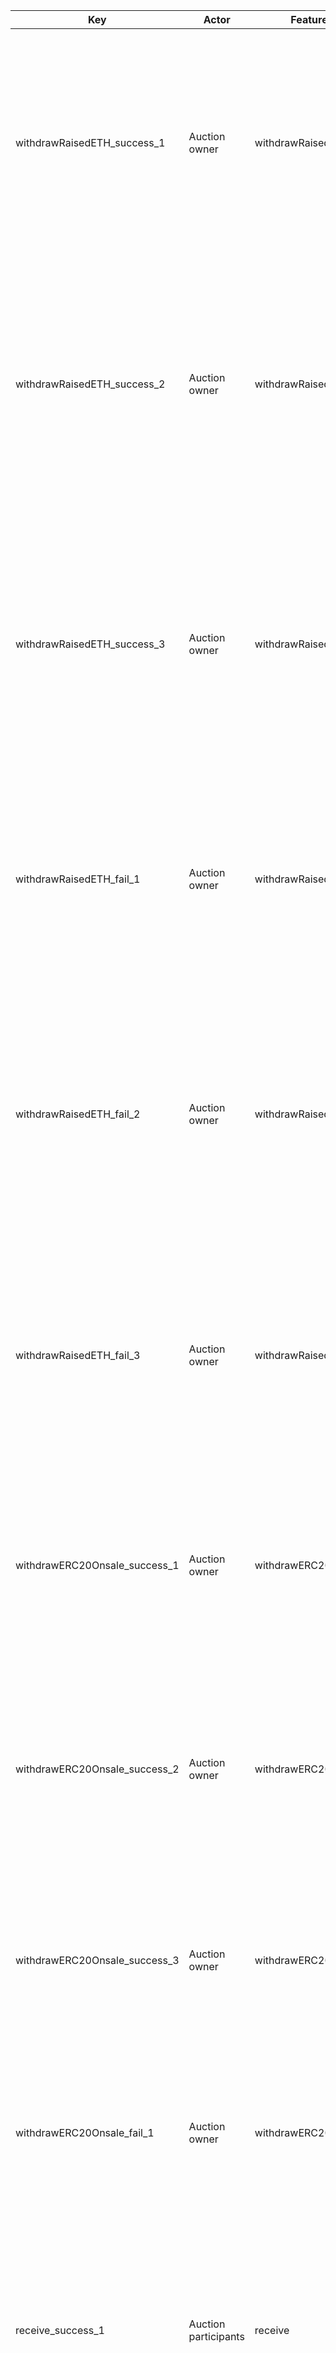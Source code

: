| Key                           | Actor                | Feature             | Category | Perspective                                                                                                                                     | Prerequisite                                                                                                                                                                                                                                                                                                                                                                          | Procedure                                                                                                                                                                              | Inputs                                                                                                                                                                                                                                                             | Expected behavior                                                                                                                                                                                                                                                                                                                                                                                                                                                                                                                                                                                                              |
| ----------------------------- | -------------------- | ------------------- | -------- | ----------------------------------------------------------------------------------------------------------------------------------------------- | ------------------------------------------------------------------------------------------------------------------------------------------------------------------------------------------------------------------------------------------------------------------------------------------------------------------------------------------------------------------------------------- | -------------------------------------------------------------------------------------------------------------------------------------------------------------------------------------- | ------------------------------------------------------------------------------------------------------------------------------------------------------------------------------------------------------------------------------------------------------------------ | ------------------------------------------------------------------------------------------------------------------------------------------------------------------------------------------------------------------------------------------------------------------------------------------------------------------------------------------------------------------------------------------------------------------------------------------------------------------------------------------------------------------------------------------------------------------------------------------------------------------------------ |
| withdrawRaisedETH_success_1   | Auction owner        | withdrawRaisedETH   | Normal   | Successful sales revenue recovery                                                                                                               | 1. There is a sale S1 in the following state, which has passed 3 days after success:<br/>totalRaised: 1e20<br/>minRaisedAmount: 0<br/>allocatedAmount: 1e18<br/>closingAt: new Date().getTime()/1000 - (60*60*24\*3)<br/><br/>2. There is an owner address addr1 in the following state of S1:<br/>balance: allocatedAmount or more                                                   | Call withdrawRaisedETH from addr1 to S1.                                                                                                                                               |                                                                                                                                                                                                                                                                    | 1. S1's balance is 0.<br/>2. addr1's balance is {1e20 - tx fee}.<br/>3. factoryV1's balance is 1e18.                                                                                                                                                                                                                                                                                                                                                                                                                                                                                                                           |
| withdrawRaisedETH_success_2   | Auction owner        | withdrawRaisedETH   | Normal   | Revenue recovery from addresses other than the owner address of a successful sale                                                               | 1. There is a sale S1 in the following state, which has passed 3 days after success:<br/>totalRaised: 1e20<br/>minRaisedAmount: 0<br/>allocatedAmount: 1e18<br/>closingAt: new Date().getTime()/1000 - (60*60*24\*3)<br/><br/>2. There is an owner address addr1 in the following state of S1:<br/>balance: allocatedAmount or more<br/><br/>3. There is an addr2                     | 1. Call withdrawRaisedETH from outside of addr1 to S1.                                                                                                                                 |                                                                                                                                                                                                                                                                    | 1. S1's balance is 0.<br/>2. addr1's balance has increased by 99 ETH.<br/>3. factoryV1's balance has increased by 1 ETH.<br/>4. addr2's balance has not changed.                                                                                                                                                                                                                                                                                                                                                                                                                                                               |
| withdrawRaisedETH_success_3   | Auction owner        | withdrawRaisedETH   | Normal   | Revenue collection during the successful sale lock period and when the minimum bid amount is allocated 1 or more times.                         | 1. There is a sale S1 in the following state, which has passed less than 3 days since its success:<br/>totalRaised: 10000 \* 1e18<br/>minRaisedAmount: 0<br/>allocatedAmount: 10000000<br/>closingAt: new Date().getTime()/1000 + 1<br/>100 participants bid 100ETH.<br/><br/>2. There is an owner address addr1 for S1 in the following state:<br/>balance: at least allocatedAmount | Call withdrawRaisedETH from addr1 to S1.                                                                                                                                               |                                                                                                                                                                                                                                                                    | 1. S1's balance is 0.<br/>2. addr1's balance has increased by 9900 ETH.<br/>3. factoryV1's balance has increased by 100 ETH.                                                                                                                                                                                                                                                                                                                                                                                                                                                                                                   |
| withdrawRaisedETH_fail_1      | Auction owner        | withdrawRaisedETH   | Abnormal | Sales recovery during the sale period                                                                                                           | 1. There is a sale S1 in the following state:<br/>totalRaised: 1e20<br/>minRaisedAmount: 0<br/>allocatedAmount: 1e18<br/>closingAt: new Date().getTime()/1000 - (60*60*24\*3)<br/><br/>2. There is an owner address addr1 in the following state of S1:<br/>balance: allocatedAmount or more                                                                                          | Call withdrawRaisedETH from addr1 to S1.                                                                                                                                               |                                                                                                                                                                                                                                                                    | 1. The transaction will revert with the following message: "Withdrawal unavailable yet."                                                                                                                                                                                                                                                                                                                                                                                                                                                                                                                                       |
| withdrawRaisedETH_fail_2      | Auction owner        | withdrawRaisedETH   | Abnormal | Revenue recovery in the case where it becomes zero allocation during the lock-in period of a successful sale and at the minimum bidding amount. | 1. There is a sale S1 in the following state, which has passed less than 3 days since its success:<br/>totalRaised: 10000 \* 1e18<br/>minRaisedAmount: 0<br/>allocatedAmount: 9999999<br/>closingAt: new Date().getTime()/1000 + 1<br/>100 participants bid 100ETH.<br/><br/>2. There is an owner address addr1 for S1 in the following state:<br/>balance: at least allocatedAmount  | Call withdrawRaisedETH from addr1 to S1.                                                                                                                                               |                                                                                                                                                                                                                                                                    | 1. The transaction will revert with the following message: "Refund candidates may exist. Withdrawal unavailable yet."                                                                                                                                                                                                                                                                                                                                                                                                                                                                                                          |
| withdrawRaisedETH_fail_3      | Auction owner        | withdrawRaisedETH   | Abnormal | Recovering sales from a failed sale                                                                                                             | 1. There is a sale S1 in the following failed state:<br/>totalRaised: 99 _ 1e18<br/>minRaisedAmount: 100 _ 1e18<br/>allocatedAmount: 1e18<br/>closingAt: new Date().getTime()/1000 - (60*60*24\*3)<br/><br/>2. There is an owner address addr1 in the following state:<br/>balance: at least allocatedAmount                                                                          | Call withdrawRaisedETH from addr1 to S1.                                                                                                                                               |                                                                                                                                                                                                                                                                    | 1. The transaction will revert with the following message: "The required amount has not been raised!"                                                                                                                                                                                                                                                                                                                                                                                                                                                                                                                          |
| withdrawERC20Onsale_success_1 | Auction owner        | withdrawERC20Onsale | Normal   | Token recovery for failed sale                                                                                                                  | 1. There is a sale S1 in the following failed state:<br/>totalRaised: 99 _ 1e18<br/>minRaisedAmount: 100 _ 1e18<br/>allocatedAmount: 1e18<br/>closingAt: new Date().getTime()/1000 - (60*60*24\*3)<br/><br/>2. There is an owner address addr1 for S1 in the following state:<br/>Token balance: 0                                                                                    | Call withdrawERC20Onsale from addr1 to S1.                                                                                                                                             |                                                                                                                                                                                                                                                                    | 1. The transaction is successfully completed.<br/>2. The token balance of addr1 is 1e18.                                                                                                                                                                                                                                                                                                                                                                                                                                                                                                                                       |
| withdrawERC20Onsale_success_2 | Auction owner        | withdrawERC20Onsale | Normal   | Token recovery from anyone other than the owner of the failed sale                                                                              | 1. There is a sale S1 in the following failed state:<br/>totalRaised: 1e20<br/>minRaisedAmount: 1e20 + 1<br/>allocatedAmount: 1e18<br/>closingAt: new Date().getTime()/1000 - (60*60*24\*3)<br/><br/>2. There is an owner address addr1 in the following state of S1:<br/>Token balance: 0                                                                                            | Call withdrawERC20Onsale from addresses other than addr1 to S1.                                                                                                                        |                                                                                                                                                                                                                                                                    | 1. The transaction is successfully completed.<br/>2. The token balance of addr1 is 1e18.                                                                                                                                                                                                                                                                                                                                                                                                                                                                                                                                       |
| withdrawERC20Onsale_success_3 | Auction owner        | withdrawERC20Onsale | Normal   | Successful but no sales, token retrieval for the sale                                                                                           | 1. There is a sale S1 in the following state of success:<br/>totalRaised: 0<br/>minRaisedAmount: 0<br/>allocatedAmount: 1e18<br/>closingAt: new Date().getTime()/1000<br/><br/>2. There is an owner address addr1 of S1 in the following state:<br/>Token balance: 0                                                                                                                  | Call withdrawERC20Onsale from addr1 to S1.                                                                                                                                             |                                                                                                                                                                                                                                                                    | 1. The transaction is successfully completed.<br/>2. The token balance of addr1 is 1e18.                                                                                                                                                                                                                                                                                                                                                                                                                                                                                                                                       |
| withdrawERC20Onsale_fail_1    | Auction owner        | withdrawERC20Onsale | Abnormal | Successful token collection for the sale                                                                                                        | """<br/>1. There is a sale S1 in the following successful state:<br/>totalRaised: 1e20<br/>minRaisedAmount: 0<br/>allocatedAmount: 1e18<br/>closingAt: new Date().getTime()/1000<br/><br/>2. There is an owner address addr1 for S1.                                                                                                                                                  | Call withdrawERC20Onsale from addr1 to S1.                                                                                                                                             |                                                                                                                                                                                                                                                                    | 1. The transaction will revert with the following message: "The required amount has been raised!"                                                                                                                                                                                                                                                                                                                                                                                                                                                                                                                              |
| receive_success_1             | Auction participants | receive             | Normal   | Normal bidding                                                                                                                                  | 1. There is an ongoing sale S1 with the following conditions:<br/>totalRaised: 0<br/>minRaisedAmount: 0<br/>allocatedAmount: 1e18<br/>startingAt: new Date().getTime()/1000 -1<br/>closingAt: new Date().getTime()/1000 + 60*60*24<br/><br/>2. There is an address addr1 with the following balance:<br/>balance: 1e19                                                                | 1. Send ETH from addr1 to S1.<br/>2. Call raised.                                                                                                                                      | """<br/>1a. 0.001ETH<br/>1b. 0.01ETH<br/>1c. 0.1ETH<br/>1d. 1ETH<br/><br/>2. addr1                                                                                                                                                                                 | 1. totalRaised should be the following values depending on the input:<br/>1a. 0.001ETH<br/>1b. 0.01ETH<br/>1c. 0.1ETH<br/>1d. 1ETH<br/><br/>2. The same amount as in 1 should be returned.                                                                                                                                                                                                                                                                                                                                                                                                                                     |
| receive_success_2             | Auction participants | receive             | Normal   | Bids from multiple people                                                                                                                       | 1. There is an ongoing sale S1 in the following state:<br/>totalRaised: 0<br/>minRaisedAmount: 0<br/>allocatedAmount: 1e18<br/>startingAt: new Date().getTime()/1000 -1<br/>closingAt: new Date().getTime()/1000 + 60*60*24<br/><br/>2. There are addresses addr1~100 in the following state:<br/>balance: 1e19                                                                       | Send ETH from addr1~100 to S1 respectively.                                                                                                                                            | 1-10: 0.1ETH<br/>11-20: 0.2ETH<br/>21-30: 0.3ETH<br/>31-40: 0.4ETH<br/>41-50: 0.5ETH<br/>51-60: 0.6ETH<br/>61-70: 0.7ETH<br/>71-80: 0.8ETH<br/>81-90: 0.9ETH<br/>91-100: 1ETH                                                                                      | 1. The totalRased of S1 is 55ETH.<br/>2. The raised[{addr}] of S1 matches the respective transfer amounts.                                                                                                                                                                                                                                                                                                                                                                                                                                                                                                                     |
| withdrawRaisedETH_success_4   | Auction owner        | withdrawRaisedETH   | Normal   | Successful but no one assigned to the sales revenue collection (GOX tokens).                                                                    | 1. There is a sale S1 in the following successful state:<br/>- 101 participants bid 0.1ETH each.<br/>- totalRaised: 10.1ETH<br/>- minRaisedAmount: 1ETH<br/>- allocatedAmount: 100<br/>- closingAt: new Date().getTime()/1000 - (60*60*24\*3)<br/><br/>2. There is an owner address addr1 in the following state:<br/>- balance: 1e18                                                 | 1. 101 participants each call the Claim function of S1.<br/>2. Call the withdrawRaisedETH function of S1 from addr1.                                                                   |                                                                                                                                                                                                                                                                    | 1. The transaction is successfully completed.<br/>2. The balance of addr1 is {the balance before executing the procedure - tx fee} (the revenue 0 is moved to addr1).                                                                                                                                                                                                                                                                                                                                                                                                                                                          |
| receive_fail_1                | Auction participants | receive             | Abnormal | Bids below the minimum bidding amount                                                                                                           | 1. There is an ongoing sale S1 with the following conditions:<br/>totalRaised: 0<br/>minRaisedAmount: 0<br/>allocatedAmount: 1e18<br/>startingAt: new Date().getTime()/1000 -1<br/>closingAt: new Date().getTime()/1000 + 60*60*24<br/><br/>2. There is an address addr1 with the following balance:<br/>balance: 1e19                                                                | Send ETH from addr1 to S1.                                                                                                                                                             | 1. 0.0009                                                                                                                                                                                                                                                          | 1. The transaction will revert with the following message: "The amount must be greater than or equal to 0.001ETH."                                                                                                                                                                                                                                                                                                                                                                                                                                                                                                             |
| receive_fail_2                | Auction participants | receive             | Abnormal | Bidding for the pre-event sale                                                                                                                  | 1. There is a pre-sale S1 in the following state:<br/>totalRaised: 0<br/>minRaisedAmount: 0<br/>allocatedAmount: 1e18<br/>startingAt: new Date().getTime()/1000 + 60*60*24<br/>closingAt: new Date().getTime()/1000 + 60*60*24\*2<br/><br/>2. There is an address addr1 in the following state:<br/>balance: 1e19                                                                     | Send ETH from addr1 to S1.                                                                                                                                                             | 0.1ETH                                                                                                                                                                                                                                                             | 1. The transaction will revert with the following message: "The offering has not started yet."                                                                                                                                                                                                                                                                                                                                                                                                                                                                                                                                 |
| withdrawERC20Onsale_fail_2    | Auction owner        | withdrawERC20Onsale | Abnormal | Successful but token collection (GOX of tokens) for a sale with no assignees                                                                    | 1. There is a sale S1 in the following successful state:<br/>- 101 participants bid 0.1ETH each.<br/>- totalRaised: 10.1ETH<br/>- minRaisedAmount: 1ETH<br/>- allocatedAmount: 100<br/>- closingAt: new Date().getTime()/1000 - (60*60*24\*3)<br/><br/>2. There is an owner address addr1 in the following state for S1:<br/>- Token balance: 0                                       | 1. 101 participants each call the Claim function of S1.<br/>2. Call the withdrawERC20Onsale function of S1 from addr1.                                                                 | #ERROR!                                                                                                                                                                                                                                                            | 1. The transaction will revert with the following message: "The required amount has been raised!"                                                                                                                                                                                                                                                                                                                                                                                                                                                                                                                              |
| receive_fail_3                | Auction participants | receive             | Abnormal | Bidding for the post-sale                                                                                                                       | 1. There is a completed sale S1 in the following state:<br/>totalRaised: 0<br/>minRaisedAmount: 0<br/>allocatedAmount: 1e18<br/>startingAt: new Date().getTime()/1000 - 60*60*24*2<br/>closingAt: new Date().getTime()/1000 - 60*60\*24<br/><br/>2. There is an address addr1 in the following state:<br/>balance: 1e19                                                               | Send ETH from addr1 to S1.                                                                                                                                                             | 0.1ETH                                                                                                                                                                                                                                                             | 1. The transaction will revert with the following message: "The offering has already ended."                                                                                                                                                                                                                                                                                                                                                                                                                                                                                                                                   |
| initialize_success_3          | Auction owner        | initialize          | Normal   | Boundary value of allocatedAmount                                                                                                               | 1. FactoryV1 has been deployed.<br/>2. Template A has been registered.                                                                                                                                                                                                                                                                                                                | 1. Call deploySaleClone                                                                                                                                                                | templateName: {Template A}<br/>tokenAddr: {Any token address}<br/>owner: {Any address}<br/>allocatedAmount: 1e50, 1e6<br/>startingAt: new Date().getTime()/1000 + 60*60*24<br/>eventDuration: 60*60*24<br/>minRaisedAmount: 0                                      | 1. The transaction is successfully completed.<br/>2. Each property of the created saleTemplateV1 clone matches the following:<br/><br/>startingAt: {startingAt}<br/>closingAt: {startingAt + 60*60*24}<br/>allocatedAmount: 1e50<br/>minRaisedAmount: 0<br/>owner: {owner}<br/>erc20onsale: {tokenAddr}                                                                                                                                                                                                                                                                                                                        |
| initialize_success_2          | Auction owner        | initialize          | Normal   | Boundary value of startingAt                                                                                                                    | 1. FactoryV1 has been deployed.<br/>2. Template A has been registered.                                                                                                                                                                                                                                                                                                                | 1. Call deploySaleClone                                                                                                                                                                | templateName: {Template A}<br/>tokenAddr: {Any token address}<br/>owner: {Any address}<br/>allocatedAmount: 1e18<br/>startingAt: new Date().getTime()/1000 + 1<br/>eventDuration: 60*60*24<br/>minRaisedAmount: 0                                                  | 1. The transaction is successfully completed.<br/>2. Each property of the created saleTemplateV1 clone matches the following:<br/><br/>startingAt: {startingAt}<br/>closingAt: {startingAt + 60*60*24}<br/>allocatedAmount: 1e18<br/>minRaisedAmount: 0<br/>owner: {owner}<br/>erc20onsale: {tokenAddr}                                                                                                                                                                                                                                                                                                                        |
| initialize_success_3          | Auction owner        | initialize          | Normal   | Boundary values of eventDuration                                                                                                                | 1. FactoryV1 has been deployed.<br/>2. Template A has been registered.                                                                                                                                                                                                                                                                                                                | 1. Call deploySaleClone                                                                                                                                                                | templateName: {Template A}<br/>tokenAddr: {Any token address}<br/>owner: {Any address}<br/>allocatedAmount: 1e18<br/>startingAt: new Date().getTime()/1000 + 60*60*24<br/>eventDuration: 60*60*24\*1<br/>minRaisedAmount: 0                                        | 1. The transaction is successfully completed.<br/>2. Each property of the created saleTemplateV1 clone matches the following:<br/><br/>startingAt: {startingAt}<br/>closingAt: {startingAt + 60*60*24}<br/>allocatedAmount: 1e18<br/>minRaisedAmount: 0<br/>owner: {owner}<br/>erc20onsale: {tokenAddr}                                                                                                                                                                                                                                                                                                                        |
| initialize_success_4          | Auction owner        | initialize          | Normal   | Boundary value of minRaisedAmount                                                                                                               | 1. FactoryV1 has been deployed.<br/>2. Template A has been registered.                                                                                                                                                                                                                                                                                                                | 1. Call deploySaleClone                                                                                                                                                                | templateName: {Template A}<br/>tokenAddr: {Any token address}<br/>owner: {Any address}<br/>allocatedAmount: 1e18<br/>startingAt: new Date().getTime()/1000 + 60*60*24<br/>eventDuration: 60*60*24<br/>minRaisedAmount: 0, 1e27                                     | 1. The transaction is successfully completed.<br/>2. Each property of the created saleTemplateV1 clone matches the following:<br/><br/>startingAt: {startingAt}<br/>closingAt: {startingAt + 60*60*24}<br/>allocatedAmount: 1e18<br/>minRaisedAmount: {minRaisedAmount}<br/>owner: {owner}<br/>erc20onsale: {tokenAddr}                                                                                                                                                                                                                                                                                                        |
| initialize_fail_1             | Auction owner        | initialize          | Abnormal | Auction creation with the creation fee                                                                                                          | 1. FactoryV1 has been deployed.<br/>2. Template A has been registered.                                                                                                                                                                                                                                                                                                                | 1. Call deploySaleClone                                                                                                                                                                | templateName: {Template A}<br/>tokenAddr: {Any token address}<br/>owner: {Any address}<br/>allocatedAmount: 1e18<br/>startingAt: new Date().getTime()/1000 + 60*60*24<br/>eventDuration: 60*60*24<br/>minRaisedAmount: 1e27 <br/>value: 1e17                       | 1. The transaction will revert with the following message:<br/>"This contract does not accept the creation fee"                                                                                                                                                                                                                                                                                                                                                                                                                                                                                                                |
| initialize_fail_2             | Auction owner        | initialize          | Abnormal | Launching a sale as the owner of a null address                                                                                                 | 1. FactoryV1 has been deployed.<br/>2. Template A has been registered.                                                                                                                                                                                                                                                                                                                | 1. Call deploySaleClone                                                                                                                                                                | templateName: {Template A}<br/>tokenAddr: {Any token address}<br/>owner: 0x0000000000000000000000000000000000000000<br/>allocatedAmount: 1e18<br/>startingAt: new Date().getTime()/1000 + 60*60*24<br/>eventDuration: 60*60*24<br/>minRaisedAmount: 0              | 1. The transaction will revert with the following message: "owner must be there."                                                                                                                                                                                                                                                                                                                                                                                                                                                                                                                                              |
| initialize_fail_3             | Auction owner        | initialize          | Abnormal | Boundary value of allocatedAmount                                                                                                               | 1. FactoryV1 has been deployed.<br/>2. Template A has been registered.                                                                                                                                                                                                                                                                                                                | 1. Call deploySaleClone                                                                                                                                                                | templateName: {Template A}<br/>tokenAddr: {Any token address}<br/>owner: {Any address}<br/>allocatedAmount: 1e6-1<br/>startingAt: new Date().getTime()/1000 + 60*60*24<br/>eventDuration: 60*60*24<br/>minRaisedAmount: 0                                          | 1. The transaction will revert with the following message: "allocatedAmount must be greater than or equal to 1e6."                                                                                                                                                                                                                                                                                                                                                                                                                                                                                                             |
| initialize_fail_4             | Auction owner        | initialize          | Abnormal | Boundary value of allocatedAmount                                                                                                               | 1. FactoryV1 has been deployed.<br/>2. Template A has been registered.                                                                                                                                                                                                                                                                                                                | 1. Call deploySaleClone                                                                                                                                                                | templateName: {Template A}<br/>tokenAddr: {Any token address}<br/>owner: {Any address}<br/>allocatedAmount: 1e50+1<br/>startingAt: new Date().getTime()/1000 + 60*60*24<br/>eventDuration: 60*60*24<br/>minRaisedAmount: 0                                         | 1. The transaction will revert with the following message: "allocatedAmount must be less than or equal to 1e50."                                                                                                                                                                                                                                                                                                                                                                                                                                                                                                               |
| initialize_fail_5             | Auction owner        | initialize          | Abnormal | Boundary value of startingAt                                                                                                                    | 1. FactoryV1 has been deployed.<br/>2. Template A has been registered.                                                                                                                                                                                                                                                                                                                | 1. Call deploySaleClone                                                                                                                                                                | templateName: {Template A}<br/>tokenAddr: {Any token address}<br/>owner: {Any address}<br/>allocatedAmount: 1e18<br/>startingAt: new Date().getTime()/1000 - 1<br/>eventDuration: 60*60*24<br/>minRaisedAmount: 0                                                  | 1. The transaction will revert with the following message: "startingAt must be in the future."                                                                                                                                                                                                                                                                                                                                                                                                                                                                                                                                 |
| initialize_fail_6             | Auction owner        | initialize          | Abnormal | Boundary values of eventDuration                                                                                                                | 1. FactoryV1 has been deployed.<br/>2. Template A has been registered.                                                                                                                                                                                                                                                                                                                | 1. Call deploySaleClone                                                                                                                                                                | templateName: {Template A}<br/>tokenAddr: {Any token address}<br/>owner: {Any address}<br/>allocatedAmount: 1e18<br/>startingAt: new Date().getTime()/1000 + 60*60*24<br/>eventDuration: 60*60*24\*1 - 1<br/>minRaisedAmount: 0                                    | 1. The transaction will revert with the following message: "event duration is too short."                                                                                                                                                                                                                                                                                                                                                                                                                                                                                                                                      |
| initialize_fail_7             | Auction owner        | initialize          | Abnormal | Boundary values of eventDuration                                                                                                                | 1. FactoryV1 has been deployed.<br/>2. Template A has been registered.                                                                                                                                                                                                                                                                                                                | 1. Call deploySaleClone                                                                                                                                                                | templateName: {Template A}<br/>tokenAddr: {Any token address}<br/>owner: {Any address}<br/>allocatedAmount: 1e18<br/>startingAt: new Date().getTime()/1000 + 60*60*24<br/>eventDuration: 60*60*24\*30 + 1<br/>minRaisedAmount: 0                                   | 1. The transaction will revert with the following message: "event duration is too long."                                                                                                                                                                                                                                                                                                                                                                                                                                                                                                                                       |
| initialize_fail_8             | Auction owner        | initialize          | Abnormal | Boundary value of minRaisedAmount                                                                                                               | 1. FactoryV1 has been deployed.<br/>2. Template A has been registered.                                                                                                                                                                                                                                                                                                                | 1. Call deploySaleClone                                                                                                                                                                | templateName: {Template A}<br/>tokenAddr: {Any token address}<br/>owner: {Any address}<br/>allocatedAmount: 1e18<br/>startingAt: new Date().getTime()/1000 + 60*60*24<br/>eventDuration: 60*60*24<br/>minRaisedAmount: 1e27 + 1                                    | 1. The transaction will revert with the following message: "minRaisedAmount must be less than or equal to 1e27."                                                                                                                                                                                                                                                                                                                                                                                                                                                                                                               |
| initialize_fail_9             | Auction owner        | initialize          | Abnormal | Launching a sale with a null address token                                                                                                      | 1. FactoryV1 has been deployed.<br/>2. Template A has been registered.                                                                                                                                                                                                                                                                                                                | 1. Call deploySaleClone                                                                                                                                                                | templateName: {Template A}<br/>tokenAddr: 0x0000000000000000000000000000000000000000<br/>owner: {Any address}<br/>allocatedAmount: 1e18<br/>startingAt: new Date().getTime()/1000 + 60*60*24<br/>eventDuration: 60*60*24<br/>minRaisedAmount: 0                    | 1. The transaction will revert with the following message: "Go with non null address."                                                                                                                                                                                                                                                                                                                                                                                                                                                                                                                                         |
| initialize_fail_10            | Auction owner        | initialize          | Abnormal | Launching sales from addresses other than the factory address                                                                                   | 1. FactoryV1 has been deployed.<br/>2. Template A has been registered.                                                                                                                                                                                                                                                                                                                | Call the initialize function of template A from any address other than FactoryV1's address.                                                                                            | token*: {any token address}<br/>owner*: {any address}<br/>allocatedAmount*: 1e18<br/>startingAt*: new Date().getTime()/1000 + 60*60*24<br/>eventDuration*: 60*60*24<br/>minRaisedAmount*: 0                                                                        | 1. The transaction will revert with the following message: "You are not the factory."                                                                                                                                                                                                                                                                                                                                                                                                                                                                                                                                          |
| constructor_success_1         | Factory owner        | constructor         | Normal   | Successful deployment of TemplateV1                                                                                                             | There is Address1 that holds the necessary ETH for deployment.                                                                                                                                                                                                                                                                                                                        | Deploy the TemplateV1 contract at Address1.                                                                                                                                            | None                                                                                                                                                                                                                                                               | 1. The deployment of the TemplateV1 contract is completed.                                                                                                                                                                                                                                                                                                                                                                                                                                                                                                                                                                     |
| claim_success_1               | Auction participants | claim               | Normal   | Token allocation claim to oneself after a successful sale                                                                                       | 1. There is a sale S1 in the following state that has ended and succeeded in #41:<br/>totalRaised: 55ETH<br/>minRaisedAmount: 0<br/>allocatedAmount: 1e18<br/>closingAt: new Date().getTime()/1000<br/><br/>2. There are addresses addr1-100 used in #41.                                                                                                                             | 1. Call the claim of S1 for each address from addr1 to 100.<br/>2. Call the claim of S1 for each address from addr1 to 100.                                                            | participant: Own address<br/>recipient: Own address                                                                                                                                                                                                                | 1. After completing step 1, the following quantities of tokens will be sent to each address (TODO: Confirm the values):<br/>1-10: 1818181818181818<br/>11-20: 3636363636363636<br/>21-30: 5454545454545454<br/>31-40: 7272727272727272<br/>41-50: 9090909090909090<br/>51-60: 10909090909090909<br/>61-70: 12727272727272727<br/>71-80: 14545454545454545<br/>81-90: 16363636363636363<br/>91-100: 18181818181818181<br/><br/>2. After completing step 1, the token balance of S1 should be 50 (fractional).<br/><br/>3. Step 2 should revert with the following messages respectively:<br/>"You don't have any contribution." |
| claim_success_2               | Auction participants | claim               | Normal   | Token allocation claims to others besides oneself in a successful sale                                                                          | 1. There is a sale S1 in the following state that has ended and succeeded in #41:<br/>totalRaised: 55ETH<br/>minRaisedAmount: 0<br/>allocatedAmount: 1e18<br/>closingAt: new Date().getTime()/1000<br/><br/>2. There are addresses addr1-100 used in #41.                                                                                                                             | 1. Call the claim of S1 from addr1.<br/>2. Call the claim of S1 from addr1."                                                                                                           | participant: addr1<br/>recipient: addr2                                                                                                                                                                                                                            | 1. After completing step 1, the following quantity of tokens will be sent to addr2:<br/>1818181818181818<br/><br/>2. After completing step 1, no tokens will be sent to addr1.<br/><br/>3. Step 2 should revert with the following message:<br/>"You don't have any contribution."                                                                                                                                                                                                                                                                                                                                             |
| claim_success_3               | Auction participants | claim               | Normal   | Allocation token claims from non-participants to participants in a successful sale                                                              | 1. There is a sale S1 in the following state that has ended and been successful:<br/>totalRaised: 55ETH<br/>minRaisedAmount: 0<br/>allocatedAmount: 1e18<br/>closingAt: new Date().getTime()/1000<br/><br/>2. There are addresses addr1-100 used in #41.<br/>3. There is an address addr0 that has not participated in the sale.                                                      | 1. Call the claim of S1 from addr0.<br/>2. Call the claim of S1 from addr0."                                                                                                           | participant: addr1<br/>recipient: addr1                                                                                                                                                                                                                            | 1. After completing step 1, the following quantity of tokens will be sent to addr1:<br/>1818181818181818<br/><br/>2. After completing step 1, no tokens will be sent to addr0.<br/><br/>3. Step 2 should revert with the following message:<br/>"You don't have any contribution."                                                                                                                                                                                                                                                                                                                                             |
| claim_success_4               | Auction participants | claim               | Normal   | Refund in case of successful sale without allocation                                                                                            | 1. There is an ongoing sale S1 with the following conditions:<br/>totalRaised: 0<br/>minRaisedAmount: 0<br/>allocatedAmount: 549<br/>startingAt: new Date().getTime()/1000 -1<br/>closingAt: new Date().getTime()/1000 + 60*60*24<br/><br/>2. There are addresses addr1~100 with the following conditions:<br/>balance: 1e19                                                          | 1. Send ETH from addr1~100 to S1 respectively.<br/>2. Send 0.001 ETH from addr0.<br/>3. End S1 due to the passage of time.<br/>4. Call claim from addr0.<br/>5. Call claim from addr0. | Step 1:<br/>1-100: 1000ETH<br/><br/>Step 2:<br/>participant: Own address<br/>recipient: Own address                                                                                                                                                                | 1. After completing step 3, make sure that 0.1 ETH is refunded to addr1-10 in S1.<br/>2. Confirm that step 4 reverts with the following message: ""You don't have any contribution."""                                                                                                                                                                                                                                                                                                                                                                                                                                         |
| claim_success_5               | Auction participants | claim               | Normal   | Refund for a failed sale                                                                                                                        | 1. There is an ongoing sale S1 in the following state:<br/>totalRaised: 0<br/>minRaisedAmount: 1e27<br/>allocatedAmount: 549<br/>startingAt: new Date().getTime()/1000 -1<br/>closingAt: new Date().getTime()/1000 + 60*60*24<br/><br/>2. There are addresses addr1~100 in the following state:<br/>balance: 1e19                                                                     | 1. Send ETH from addr1~100 to S1 respectively.<br/>2. End S1 due to the passage of time.<br/>3. Call claim on addr1-100.<br/>4. Call claim on addr1-100.                               | Step 1:<br/>1-10: 0.1ETH<br/>11-20: 0.2ETH<br/>21-30: 0.3ETH<br/>31-40: 0.4ETH<br/>41-50: 0.5ETH<br/>51-60: 0.6ETH<br/>61-70: 0.7ETH<br/>71-80: 0.8ETH<br/>81-90: 0.9ETH<br/>91-100: 1ETH<br/><br/>Step 2:<br/>participant: Own address<br/>recipient: Own address | 1. After completing step 3, each bid amount is refunded to addr1-100 in S1.<br/>2. Step 4 should revert with the following message: ""You don't have any contribution.""<br/>                                                                                                                                                                                                                                                                                                                                                                                                                                                  |
| claim_fail_1                  | Auction participants | claim               | Abnormal | Token allocation claim from non-participants to non-participants in a successful sale                                                           | 1. There is a sale S1 in the following state that has ended and been successful:<br/>totalRaised: 55ETH<br/>minRaisedAmount: 0<br/>allocatedAmount: 1e18<br/>closingAt: new Date().getTime()/1000<br/><br/>2. There are addresses addr1-100 used in #41.<br/>3. There is an address addr0 that has not participated in the sale.                                                      | Call the claim of S1 from addr0.                                                                                                                                                       | participant: addr0<br/>recipient: addr0                                                                                                                                                                                                                            | It should revert with the following message: 'You don't have any contribution.'                                                                                                                                                                                                                                                                                                                                                                                                                                                                                                                                                |
| claim_fail_2                  | Auction participants | claim               | Abnormal | Token allocation claim from non-participants to non-participants in a successful sale                                                           | 1. There is a sale S1 in the following state that has ended and been successful:<br/>totalRaised: 55ETH<br/>minRaisedAmount: 0<br/>allocatedAmount: 1e18<br/>closingAt: new Date().getTime()/1000<br/><br/>2. There are addresses addr1-100 used in #41.<br/>3. There is an address addr0 that has not participated in the sale.                                                      | Call the claim of S1 from addr0.                                                                                                                                                       | participant: addr1<br/>recipient: addr0                                                                                                                                                                                                                            | it should revert with the following message:<br/>"participant or recipient invalid"                                                                                                                                                                                                                                                                                                                                                                                                                                                                                                                                            |
| claim_fail_3                  | Auction participants | claim               | Abnormal | Invoice before the end of the sale                                                                                                              | 1. There is an ongoing sale S1 in the following state:<br/>totalRaised: 0<br/>minRaisedAmount: 0<br/>allocatedAmount: 549<br/>startingAt: new Date().getTime()/1000 -1<br/>closingAt: new Date().getTime()/1000 + 60*60*24<br/><br/>2. There are addresses addr1~100 in the following state:<br/>balance: 1e19                                                                        | 1. Send ETH from addr1~100 to S1 respectively.<br/>2. Call the claim function of S1 from addr1.                                                                                        | Step 1:<br/>1-10: 0.1ETH<br/>11-20: 0.2ETH<br/>21-30: 0.3ETH<br/>31-40: 0.4ETH<br/>41-50: 0.5ETH<br/>51-60: 0.6ETH<br/>61-70: 0.7ETH<br/>71-80: 0.8ETH<br/>81-90: 0.9ETH<br/>91-100: 1ETH<br/><br/>Step 2:<br/>participant: addr1<br/>recipient: addr1             | 1. It should revert with the following message:<br/>"Early to claim. Sale is not finished."                                                                                                                                                                                                                                                                                                                                                                                                                                                                                                                                    |
